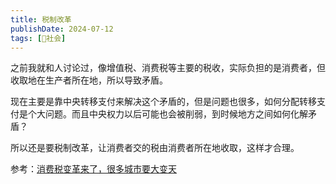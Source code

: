 ```yaml
---
title: 税制改革
publishDate: 2024-07-12
tags: [👫社会]
---
```


之前我就和人讨论过，像增值税、消费税等主要的税收，实际负担的是消费者，但收取地在生产者所在地，所以导致矛盾。

现在主要是靠中央转移支付来解决这个矛盾的，但是问题也很多，如何分配转移支付是个大问题。而且中央权力以后可能也会被削弱，到时候地方之间如何化解矛盾？

所以还是要税制改革，让消费者交的税由消费者所在地收取，这样才合理。

参考：[消费税变革来了，很多城市要大变天](https://www.bilibili.com/video/BV1MW421d76v/)
